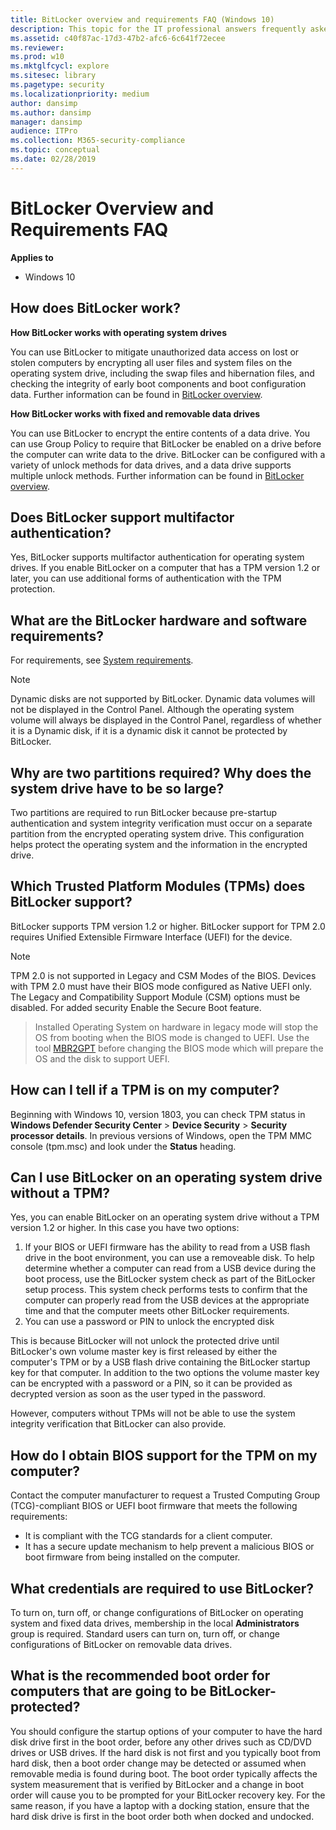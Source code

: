 ```yaml
---
title: BitLocker overview and requirements FAQ (Windows 10)
description: This topic for the IT professional answers frequently asked questions concerning the requirements to use BitLocker.
ms.assetid: c40f87ac-17d3-47b2-afc6-6c641f72ecee
ms.reviewer: 
ms.prod: w10
ms.mktglfcycl: explore
ms.sitesec: library
ms.pagetype: security
ms.localizationpriority: medium
author: dansimp
ms.author: dansimp
manager: dansimp
audience: ITPro
ms.collection: M365-security-compliance
ms.topic: conceptual
ms.date: 02/28/2019
---
```


# BitLocker Overview and Requirements FAQ

**Applies to**
-   Windows 10

## How does BitLocker work?

**How BitLocker works with operating system drives**

You can use BitLocker to mitigate unauthorized data access on lost or stolen computers by encrypting all user files and system files on the operating system drive, including the swap files and hibernation files, and checking the integrity of early boot components and boot configuration data. Further information can be found in [BitLocker overview](bitlocker-deviceencryption-overview.md#internal-drive-encryption).

**How BitLocker works with fixed and removable data drives**

You can use BitLocker to encrypt the entire contents of a data drive. You can use Group Policy to require that BitLocker be enabled on a drive before the computer can write data to the drive. BitLocker can be configured with a variety of unlock methods for data drives, and a data drive supports multiple unlock methods. Further information can be found in [BitLocker overview](bitlocker-deviceencryption-overview.md).

## Does BitLocker support multifactor authentication?

Yes, BitLocker supports multifactor authentication for operating system drives. If you enable BitLocker on a computer that has a TPM version 1.2 or later, you can use additional forms of authentication with the TPM protection.

## What are the BitLocker hardware and software requirements?

For requirements, see [System requirements](bitlocker-deviceencryption-overview.md#system-requirements-BitLocker).

> [!NOTE]
> Dynamic disks are not supported by BitLocker. Dynamic data volumes will not be displayed in the Control Panel. Although the operating system volume will always be displayed in the Control Panel, regardless of whether it is a Dynamic disk, if it is a dynamic disk it cannot be protected by BitLocker.
 
## Why are two partitions required? Why does the system drive have to be so large?

Two partitions are required to run BitLocker because pre-startup authentication and system integrity verification must occur on a separate partition from the encrypted operating system drive. This configuration helps protect the operating system and the information in the encrypted drive.

## Which Trusted Platform Modules (TPMs) does BitLocker support?

BitLocker supports TPM version 1.2 or higher. BitLocker support for TPM 2.0 requires Unified Extensible Firmware Interface (UEFI) for the device. 

> [!NOTE]
> TPM 2.0 is not supported in Legacy and CSM Modes of the BIOS. Devices with TPM 2.0 must have their BIOS mode configured as Native UEFI only. The Legacy and Compatibility Support Module (CSM) options must be disabled. For added security Enable the Secure Boot feature.

> Installed Operating System on hardware in legacy mode will stop the OS from booting when the BIOS mode is changed to UEFI. Use the tool [MBR2GPT](https://docs.microsoft.com/windows/deployment/mbr-to-gpt) before changing the BIOS mode which will prepare the OS and the disk to support UEFI.

## How can I tell if a TPM is on my computer?

Beginning with Windows 10, version 1803, you can check TPM status in **Windows Defender Security Center** > **Device Security** > **Security processor details**. In previous versions of Windows, open the TPM MMC console (tpm.msc) and look under the **Status** heading.

## Can I use BitLocker on an operating system drive without a TPM?

Yes, you can enable BitLocker on an operating system drive without a TPM version 1.2 or higher.
In this case you have two options:
1. If your BIOS or UEFI firmware has the ability to read from a USB flash drive in the boot environment, you can use a removeable disk. To help determine whether a computer can read from a USB device during the boot process, use the BitLocker system check as part of the BitLocker setup process. This system check performs tests to confirm that the computer can properly read from the USB devices at the appropriate time and that the computer meets other BitLocker requirements.
1. You can use a password or PIN to unlock the encrypted disk

This is because BitLocker will not unlock the protected drive until BitLocker's own volume master key is first released by either the computer's TPM or by a USB flash drive containing the BitLocker startup key for that computer. In addition to the two options the volume master key can be encrypted with a password or a PIN, so it can be provided as decrypted version as soon as the user typed in the password.

However, computers without TPMs will not be able to use the system integrity verification that BitLocker can also provide.


## How do I obtain BIOS support for the TPM on my computer?

Contact the computer manufacturer to request a Trusted Computing Group (TCG)-compliant BIOS or UEFI boot firmware that meets the following requirements:

-   It is compliant with the TCG standards for a client computer.
-   It has a secure update mechanism to help prevent a malicious BIOS or boot firmware from being installed on the computer.

## What credentials are required to use BitLocker?

To turn on, turn off, or change configurations of BitLocker on operating system and fixed data drives, membership in the local **Administrators** group is required. Standard users can turn on, turn off, or change configurations of BitLocker on removable data drives.

## What is the recommended boot order for computers that are going to be BitLocker-protected?

You should configure the startup options of your computer to have the hard disk drive first in the boot order, before any other drives such as CD/DVD drives or USB drives. If the hard disk is not first and you typically boot from hard disk, then a boot order change may be detected or assumed when removable media is found during boot. The boot order typically affects the system measurement that is verified by BitLocker and a change in boot order will cause you to be prompted for your BitLocker recovery key. For the same reason, if you have a laptop with a docking station, ensure that the hard disk drive is first in the boot order both when docked and undocked. 

